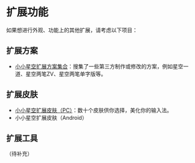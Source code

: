 # 扩展功能

如果想进行外观、功能上的其他扩展，请考虑以下项目：

## 扩展方案

* [小小星空扩展方案集合](https://github.com/xkinput/xxxk-schema-collection)：搜集了一些第三方制作或修改的方案，例如星空一道、星空两笔ZV、星空两笔单字版等。

## 扩展皮肤

* [小小星空扩展皮肤（PC）](https://github.com/xkinput/xxxk-skin-pc)：数十个皮肤供你选择，美化你的输入法。
* 小小星空扩展皮肤（Android）

## 扩展工具

（待补充）



